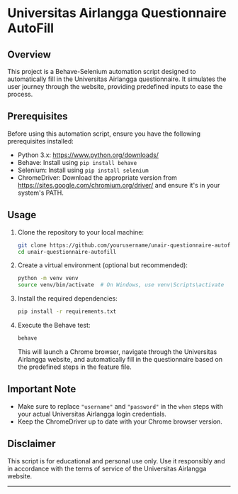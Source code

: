 # Universitas Airlangga Questionnaire AutoFill

## Overview

This project is a Behave-Selenium automation script designed to automatically fill in the Universitas Airlangga questionnaire. It simulates the user journey through the website, providing predefined inputs to ease the process.

## Prerequisites

Before using this automation script, ensure you have the following prerequisites installed:

- Python 3.x: https://www.python.org/downloads/
- Behave: Install using `pip install behave`
- Selenium: Install using `pip install selenium`
- ChromeDriver: Download the appropriate version from https://sites.google.com/chromium.org/driver/ and ensure it's in your system's PATH.

## Usage

1. Clone the repository to your local machine:

   ```bash
   git clone https://github.com/yourusername/unair-questionnaire-autofill.git
   cd unair-questionnaire-autofill
   ```

2. Create a virtual environment (optional but recommended):

   ```bash
   python -m venv venv
   source venv/bin/activate  # On Windows, use venv\Scripts\activate
   ```

3. Install the required dependencies:

   ```bash
   pip install -r requirements.txt
   ```

4. Execute the Behave test:

   ```bash
   behave
   ```

   This will launch a Chrome browser, navigate through the Universitas Airlangga website, and automatically fill in the questionnaire based on the predefined steps in the feature file.

## Important Note

- Make sure to replace `"username"` and `"password"` in the `when` steps with your actual Universitas Airlangga login credentials.
- Keep the ChromeDriver up to date with your Chrome browser version.

## Disclaimer

This script is for educational and personal use only. Use it responsibly and in accordance with the terms of service of the Universitas Airlangga website.

---
